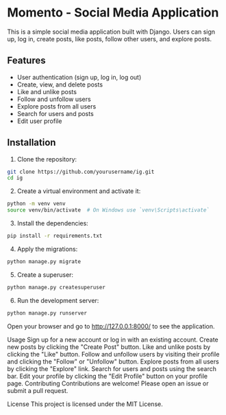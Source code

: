 # Momento - Social Media Application

This is a simple social media application built with Django. Users can sign up, log in, create posts, like posts, follow other users, and explore posts.


## Features

- User authentication (sign up, log in, log out)
- Create, view, and delete posts
- Like and unlike posts
- Follow and unfollow users
- Explore posts from all users
- Search for users and posts
- Edit user profile

## Installation

1. Clone the repository:

```sh
git clone https://github.com/yourusername/ig.git
cd ig
```

2. Create a virtual environment and activate it:
 ```sh
python -m venv venv
source venv/bin/activate  # On Windows use `venv\Scripts\activate`
```

3. Install the dependencies:
```sh
pip install -r requirements.txt
```
4. Apply the migrations:
```sh
python manage.py migrate
```

5. Create a superuser:
```sh
python manage.py createsuperuser
```

6. Run the development server:
```sh
python manage.py runserver
```

Open your browser and go to http://127.0.0.1:8000/ to see the application.

Usage
Sign up for a new account or log in with an existing account.
Create new posts by clicking the "Create Post" button.
Like and unlike posts by clicking the "Like" button.
Follow and unfollow users by visiting their profile and clicking the "Follow" or "Unfollow" button.
Explore posts from all users by clicking the "Explore" link.
Search for users and posts using the search bar.
Edit your profile by clicking the "Edit Profile" button on your profile page.
Contributing
Contributions are welcome! Please open an issue or submit a pull request.

License
This project is licensed under the MIT License.





